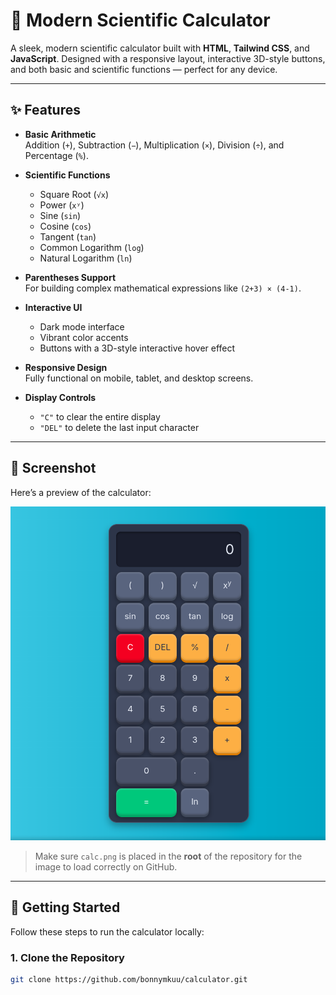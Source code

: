 # 🧮 Modern Scientific Calculator

A sleek, modern scientific calculator built with **HTML**, **Tailwind CSS**, and **JavaScript**. Designed with a responsive layout, interactive 3D-style buttons, and both basic and scientific functions — perfect for any device.

---

## ✨ Features

- **Basic Arithmetic**  
  Addition (`+`), Subtraction (`−`), Multiplication (`×`), Division (`÷`), and Percentage (`%`).

- **Scientific Functions**  
  - Square Root (`√x`)
  - Power (`xʸ`)
  - Sine (`sin`)
  - Cosine (`cos`)
  - Tangent (`tan`)
  - Common Logarithm (`log`)
  - Natural Logarithm (`ln`)

- **Parentheses Support**  
  For building complex mathematical expressions like `(2+3) × (4-1)`.

- **Interactive UI**  
  - Dark mode interface  
  - Vibrant color accents  
  - Buttons with a 3D-style interactive hover effect

- **Responsive Design**  
  Fully functional on mobile, tablet, and desktop screens.

- **Display Controls**  
  - `"C"` to clear the entire display  
  - `"DEL"` to delete the last input character

---

## 📸 Screenshot

Here’s a preview of the calculator:

![Calculator Screenshot](./calc.png)

> Make sure `calc.png` is placed in the **root** of the repository for the image to load correctly on GitHub.

---

## 🚀 Getting Started

Follow these steps to run the calculator locally:

### 1. Clone the Repository

```bash
git clone https://github.com/bonnymkuu/calculator.git
